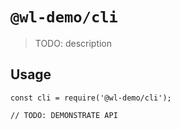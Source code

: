 # `@wl-demo/cli`

> TODO: description

## Usage

```
const cli = require('@wl-demo/cli');

// TODO: DEMONSTRATE API
```
